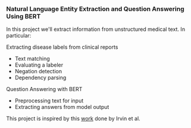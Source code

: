 ### Natural Language Entity Extraction and Question Answering Using BERT

In this project we'll extract information from unstructured medical text. In particular:

Extracting disease labels from clinical reports
- Text matching
- Evaluating a labeler
- Negation detection
- Dependency parsing

Question Answering with BERT
- Preprocessing text for input
- Extracting answers from model output

This project is inspired by this [work](https://arxiv.org/abs/1901.07031) done by Irvin et al.